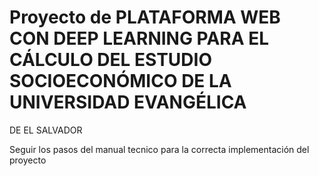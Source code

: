 # Proyecto de PLATAFORMA WEB CON DEEP LEARNING PARA EL CÁLCULO DEL ESTUDIO SOCIOECONÓMICO DE LA UNIVERSIDAD EVANGÉLICA 
DE EL SALVADOR


Seguir los pasos del manual tecnico para la correcta implementación del proyecto
